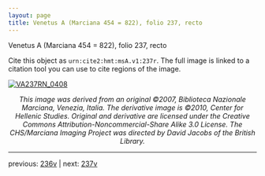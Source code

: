 ```yaml
---
layout: page
title: Venetus A (Marciana 454 = 822), folio 237, recto
---
```


Venetus A (Marciana 454 = 822), folio 237, recto

Cite this object as `urn:cite2:hmt:msA.v1:237r`.  The full image is linked to a citation tool you can use to cite regions of the image.

[![VA237RN_0408](http://www.homermultitext.org/iipsrv?IIIF=/project/homer/pyramidal/deepzoom/hmt/vaimg/2017a/VA237RN_0408.tif/full/800,/0/default.jpg)](http://www.homermultitext.org/ict2/?urn=urn:cite2:hmt:vaimg.2017a:VA237RN_0408) 

<p style="text-align: center; font-style: italic;">This image was derived from an original ©2007, Biblioteca Nazionale Marciana, Venezia, Italia. The derivative image is ©2010, Center for Hellenic Studies. Original and derivative are licensed under the Creative Commons Attribution-Noncommercial-Share Alike 3.0 License. The CHS/Marciana Imaging Project was directed by David Jacobs of the British Library.</p>

---

previous: [236v](../236v/) | next: [237v](../237v/)
